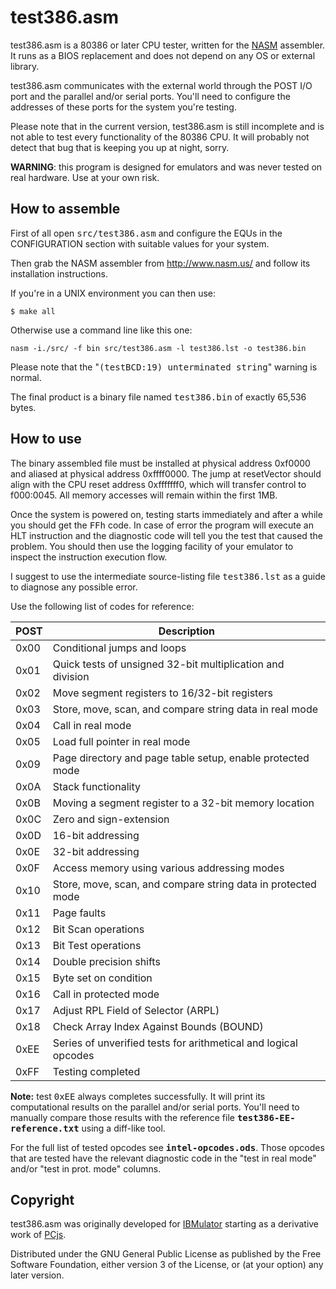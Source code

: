 # test386.asm

test386.asm is a 80386 or later CPU tester, written for the 
[NASM](http://www.nasm.us/) assembler. It runs as a BIOS replacement and does
not depend on any OS or external library.

test386.asm communicates with the external world through the POST I/O port and
the parallel and/or serial ports. You'll need to configure the addresses of
these ports for the system you're testing.

Please note that in the current version, test386.asm is still incomplete and is
not able to test every functionality of the 80386 CPU. It will probably not
detect that bug that is keeping you up at night, sorry.

**WARNING**: this program is designed for emulators and was never tested on real
hardware. Use at your own risk.

## How to assemble

First of all open <tt>src/test386.asm</tt> and configure the EQUs in the
CONFIGURATION section with suitable values for your system.

Then grab the NASM assembler from http://www.nasm.us/ and follow its
installation instructions.

If you're in a UNIX environment you can then use:
```
$ make all
```

Otherwise use a command line like this one:
```
nasm -i./src/ -f bin src/test386.asm -l test386.lst -o test386.bin
```

Please note that the "<tt>(testBCD:19) unterminated string</tt>" warning is
normal.

The final product is a binary file named <tt>test386.bin</tt> of exactly
65,536 bytes.

## How to use

The binary assembled file must be installed at physical address 0xf0000 and
aliased at physical address 0xffff0000.  The jump at resetVector should align
with the CPU reset address 0xfffffff0, which will transfer control to f000:0045.
All memory accesses will remain within the first 1MB.

Once the system is powered on, testing starts immediately and after a while
you should get the <tt>FFh</tt> code. In case of error the program will execute
an HLT instruction and the diagnostic code will tell you the test that caused
the problem. You should then use the logging facility of your emulator to
inspect the instruction execution flow.

I suggest to use the intermediate source-listing file <tt>test386.lst</tt> as a
guide to diagnose any possible error.

Use the following list of codes for reference:

| POST | Description                                                     |
| ---- | --------------------------------------------------------------- |
| 0x00 | Conditional jumps and loops                                     |
| 0x01 | Quick tests of unsigned 32-bit multiplication and division      |
| 0x02 | Move segment registers to 16/32-bit registers                   |
| 0x03 | Store, move, scan, and compare string data in real mode         |
| 0x04 | Call in real mode                                               |
| 0x05 | Load full pointer in real mode                                  |
| 0x09 | Page directory and page table setup, enable protected mode      |
| 0x0A | Stack functionality                                             |
| 0x0B | Moving a segment register to a 32-bit memory location           |
| 0x0C | Zero and sign-extension                                         |
| 0x0D | 16-bit addressing                                               |
| 0x0E | 32-bit addressing                                               |
| 0x0F | Access memory using various addressing modes                    |
| 0x10 | Store, move, scan, and compare string data in protected mode    |
| 0x11 | Page faults                                                     |
| 0x12 | Bit Scan operations                                             |
| 0x13 | Bit Test operations                                             |
| 0x14 | Double precision shifts                                         |
| 0x15 | Byte set on condition                                           |
| 0x16 | Call in protected mode                                          |
| 0x17 | Adjust RPL Field of Selector (ARPL)                             |
| 0x18 | Check Array Index Against Bounds (BOUND)                        |
| 0xEE | Series of unverified tests for arithmetical and logical opcodes |
| 0xFF | Testing completed                                               |

**Note:** test <tt>0xEE</tt> always completes successfully. It will print its
computational results on the parallel and/or serial ports. You'll need to
manually compare those results with the reference file
**<tt>test386-EE-reference.txt</tt>** using a diff-like tool.

For the full list of tested opcodes see **<tt>intel-opcodes.ods</tt>**.
Those opcodes that are tested have the relevant diagnostic code in the "test in
real mode" and/or "test in prot. mode" columns.

## Copyright

test386.asm was originally developed for
[IBMulator](http://barotto.github.io/IBMulator)
starting as a derivative work of
[PCjs](http://pcjs.org).

Distributed under the GNU General Public License as published by the Free
Software Foundation, either version 3 of the License, or (at your option) any 
later version.

